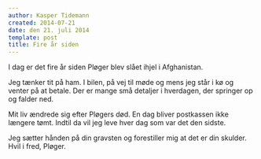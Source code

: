 ```yaml
---
author: Kasper Tidemann
created: 2014-07-21
date: den 21. juli 2014
template: post
title: Fire år siden
---
```


I dag er det fire år siden Pløger blev slået ihjel i Afghanistan.

Jeg tænker tit på ham. I bilen, på vej til møde og mens jeg står i kø og venter på at betale. Der er mange små detaljer i hverdagen, der springer op og falder ned.

Mit liv ændrede sig efter Pløgers død. En dag bliver postkassen ikke længere tømt. Indtil da vil jeg leve hver dag som var det den sidste.

Jeg sætter hånden på din gravsten og forestiller mig at det er din skulder. Hvil i fred, Pløger.